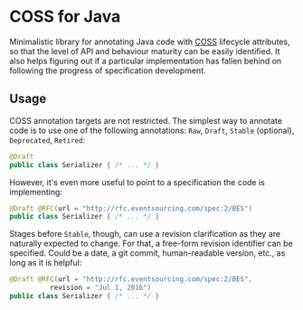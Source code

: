 # COSS for Java

Minimalistic library for annotating Java code with [COSS](http://rfc.unprotocols.org/spec:2/COSS) lifecycle attributes, so
that the level of API and behaviour maturity can be easily identified. It also helps figuring out if a particular implementation
has fallen behind on following the progress of specification development.

## Usage

COSS annotation targets are not restricted. The simplest way to annotate code is to use one of the following annotations:
`Raw`, `Draft`, `Stable` (optional), `Deprecated`, `Retired`:

```java
@Draft
public class Serializer { /* ... */ }
```

However, it's even more useful to point to a specification the code is implementing:

```java
@Draft @RFC(url = "http://rfc.eventsourcing.com/spec:2/BES")
public class Serializer { /* ... */ }
```

Stages before `Stable`, though, can use a revision clarification as they are
naturally expected to change. For that, a free-form revision identifier can be specified. Could be a date, a git commit, human-readable version, etc., as long
as it is helpful:

```java
@Draft @RFC(url = "http://rfc.eventsourcing.com/spec:2/BES",
          revision = "Jul 1, 2016")
public class Serializer { /* ... */ }
```

